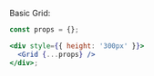Basic Grid:

```jsx
const props = {};

<div style={{ height: '300px' }}>
  <Grid {...props} />
</div>;
```
